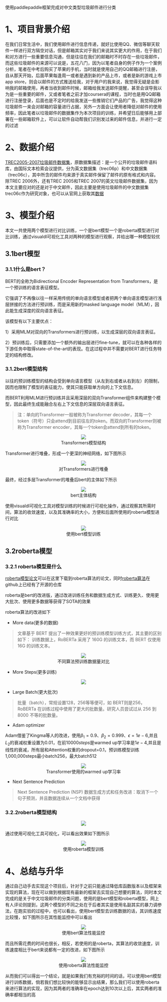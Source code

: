 使用paddlepaddle框架完成对中文类型垃圾邮件进行分类
#  1、项目背景介绍
在我们日常生活中，我们使用邮件进行信息传递，就好比使用QQ、微信等聊天软件一样进行双方隔空对话，但是邮箱其实对于我们来说其实更大的作用，在于我们和对方进行一些重要信息沟通，但是往往在我们的邮箱时不时存在一些垃圾邮件，而这些垃圾邮件的来源可以说是，五花八门，因为以笔者自身的例子作为一个案例分析，笔者在中考后购买了苹果的手机，当时就是使用自己的QQ邮箱进行注册，自从那天开始，后面苹果每逢周一或者是遇到新的产品上市，或者是新的游戏上市app store，则会以邮件的方式推送给我，对于用户的我来说，我觉得无疑是会影响我的邮箱使用，再者当收到邮件时候，邮箱给我发送邮件提醒，甚至会误导我以为是一些重要的邮件，又或者笔者之前才加coursera的课程，当时也是用QQ邮箱进行注册登录，后面也是不定时的给我发送一些推销它们产品的广告，我觉得这种垃圾邮件一来会对邮箱的容量进行占据，另外一方面会让使用者降低对邮件的使用频率，因此笔者以垃圾邮件的数据集作为本次项目的训练，并希望日后能够用上部署在一些邮箱软件上，可以让软件自动帮我们识别发过来的邮件信息，并进行一定的过滤

# 2、数据介绍
[TREC2005-2007垃圾邮件数据集](https://aistudio.baidu.com/aistudio/datasetdetail/89631/1)，原数据集描述：是一个公开的垃圾邮件语料库，由国际文本检索会议提供，分为英文数据集（trec06p）和中文数据集（trec06c），其中所含的邮件均来源于真实邮件保留了邮件的原有格式和内容。除TREC 2006外，还有TREC 2005和TREC 2007的英文垃圾邮件数据集，因为本文主要应对的还是对于中文邮件，因此主要是使用垃圾邮件的中文数据集trec06c作为研究对象，也可以从官网上获取其[数据](https://plg.uwaterloo.ca/~gvcormac/treccorpus06/about.html)

# 3、模型介绍
本文一共使用两个模型进行对比训练，一个是bert模型一个是roberta模型进行对比训练，通过visualdl可视化工具对两种的模型进行观察，并给出哪一种模型较优
## 3.1bert模型
### 3.1.1什么是bert？
BERT的全称为Bidirectional Encoder Representation from Transformers，是一个预训练的语言表征模型。

它强调了不再像以往一样采用传统的单向语言模型或者把两个单向语言模型进行浅层拼接的方法进行预训练，而是采用新的masked language model（MLM），因此能生成深度的双向语言表征。

该模型有以下主要优点：

1）采用MLM对双向的Transformers进行预训练，以生成深层的双向语言表征。

2）预训练后，只需要添加一个额外的输出层进行fine-tune，就可以在各种各样的下游任务中取得state-of-the-art的表现。在这过程中并不需要对BERT进行任务特定的结构修改。
### 3.1.2bert模型结构
以往的预训练模型的结构会受到单向语言模型（从左到右或者从右到左）的限制，因而也限制了模型的表征能力，使其只能获取单方向的上下文信息。

而BERT利用MLM进行预训练并且采用深层的双向Transformer组件来构建整个模型，因此最终生成能融合左右上下文信息的深层双向语言表征。
> 注：单向的Transformer一般被称为Transformer decoder，其每一个token（符号）只会attend到目前往左的token。而双向的Transformer则被称为Transformer encoder，其每一个token会attend到所有的token。

<div align=center><img src="https://ai-studio-static-online.cdn.bcebos.com/31eb385fe74d4466a2ca9ae0a279ac5a3c4ac29b823142c99b220d0c3a0579dd" width="  "></div>
<center>Transformers模型结构</center>

Transformer进行堆叠，形成一个更深的神经网络，如下图所示
<div align=center><img src="https://ai-studio-static-online.cdn.bcebos.com/e27076146565415395af046993f39c87177f0552fa154b248c1ad93569c5cfc5" width="  "></div>
<center>对Transformers进行堆叠</center>

最终，经过多层Transformer的堆叠后bert的主体如下所示
<div align=center><img src="https://ai-studio-static-online.cdn.bcebos.com/d33407faede14fc49908c515c72b763e588e1ca569b343e8a85949ea71379c00" width="  "></div>
<center>bert主体结构</center>

使用visualdl可视化工具对模型训练的时候进行可视化操作，通过观察其所需时间，算法的收敛速度，以及其准确率的大小，方便和后面所使用的roberta模型进行对比
<div align=center><img src="https://ai-studio-static-online.cdn.bcebos.com/db856685ef134cd59e15e402b5d084ecc2fb0e43ece94bdca263c50808d84cbc" width="  "></div>
<center>使用bert模型训练</center>

## 3.2roberta模型
### 3.2.1 roberta模型是什么
[roberta模型论文](https://arxiv.org/abs/1907.11692)可以在这里下载到roberta算法的论文，同时[roberta算法](https://github.com/brightmart/roberta_zh)在github上已经有了开源的仓库

roberta是bert的改进版，通过改进训练任务和数据生成方式、训练更久、使用更大批次、使用更多数据等获得了SOTA的效果

roberta算法的改进如下
- More data(更多的数据)
> 文章基于 BERT 提出了一种效果更好的预训练模型训练方式，其主要的区别如下： 训练数据上，RoBERTa 采用了 160G 的训练文本，而 BERT 仅使用 16G 的训练文本。

<div align=center><img src="https://ai-studio-static-online.cdn.bcebos.com/eb138f1e814e4707b5d1cda1fa5c5b8a17e6d162cdb949f1bed00c901dd720c1" width="  "></div>
<center>不同算法预训练数据量对比</center>

- More Steps(更多训练)
<div align=center><img src="https://ai-studio-static-online.cdn.bcebos.com/876bd97d28d54aefae52f234a3a074537f3e7373c7e04c24a3a9ec5828183976" width="  "></div>

- Large Batch(更大批次)
> 批量（batch），常规设置128，256等等便可，如 BERT则是256，RoBERTa 在训练过程中使用了更大的批数量。研究人员尝试过从 256 到 8000 不等的批数量。

- Adam optimizer

Adam借鉴了Kingma等人的改进，使用$\beta_1=0.9$、$\beta_2=0.999$、$\epsilon=1e-6$,并且$L_2$的衰减权重设置为$0.01$，在前10000$steps$是warmed up学习率是$1e-4$,并且是线性的衰减，所有层和Attention权重的dropout=0.1，预训练模型训练1,000,000steps最小batch256，最大batch512

<div align=center><img src="https://ai-studio-static-online.cdn.bcebos.com/da42f0ccea414bfcbb8be6d7362514586623311774d74417a78553816a4fd004" width="  "></div>

<center>Transformer使用的warmed up学习率</center>

- Next Sentence Prediction
> Next Sentence Prediction (NSP) 数据生成方式和任务改进：取消下一个句子预测，并且数据连续从一个文档中获得
### 3.2.2roberta模型结构
<div align=center><img src="https://ai-studio-static-online.cdn.bcebos.com/cf165061c4164fcaa6599e04501e44e2d9e43cc9c1834340ba8b8d9f5ffb061f" width="  "></div>

通过使用可视化工具可视化，可以看出效果如下图所示
<div align=center><img src="https://ai-studio-static-online.cdn.bcebos.com/30184e47812e4f088f33908d5877e036d2533d5bdc2945c8b96a73e8f6965793" width="  "></div>
<center>使用roberta模型训练</center>

# 4、总结与升华
通过自己动手去实现这个项目后，针对于之前只能通过降低库函数版本以及框架来实现的算法，现在可以做到根据现有最新的框架去实现自己想要的算法，同时本文完成的是关于中文垃圾邮件的分类问题，使用的是bert模型和roberta模型，网上有人评论则提到，这两个模型的不同之处在于后者其实是使用名副其实的暴力调参法，在跑实验的过程中，也可以看出，使用bert模型去训练数据的话，其训练速度比较慢，如下图所示在其性能监控中可以看出
<div align=center><img src="https://ai-studio-static-online.cdn.bcebos.com/ba6d1473cf004d8e8bdf204d8ac29e0fa6f9dfc59a8d44c6b9a872a8ed90cc41" width="  "></div>
<center>使用bert算法性能监控</center>

而且所需花费的时间也很长，相反，若使用的是roberta，其算法的收敛速度，训练速度相比于bert来说都有一定的改进，如下图所示
<div align=center><img src="https://ai-studio-static-online.cdn.bcebos.com/dc3dc4c52d3042158b3f328814445fdcaf3b276bf3d540bbb94067eeaaaf0671" width="  "></div>
<center>使用roberta算法性能监控</center>

从而我们可以得出一个结论，就是如果我们有充裕的时间的话，可以使用bert模型进行训练数据，倘若我们想比较快的能够显示出结果，那么我们可以使用roberta来进行算法的实现，因为其两者的准确率在epoch达到10次以上后，其实两者的准确率都相当的高

